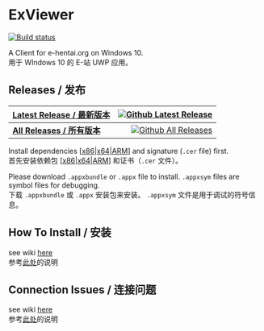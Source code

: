 # ExViewer
[![Build status](https://ci.appveyor.com/api/projects/status/fcfmss6sltiub0sb?svg=true)](https://ci.appveyor.com/project/OpportunityLiu/exviewer)

A Client for e-hentai.org on Windows 10.    
用于 WIndows 10 的 E-站 UWP 应用。

## Releases / 发布
|[Latest Release / 最新版本](https://github.com/OpportunityLiu/ExViewer/releases/latest)|[![Github Latest Release](https://img.shields.io/github/downloads/OpportunityLiu/ExViewer/latest/total.svg)](https://github.com/OpportunityLiu/ExViewer/releases/latest)|
|:---|---:|
|[**All Releases / 所有版本**](https://github.com/OpportunityLiu/ExViewer/releases)|[![Github All Releases](https://img.shields.io/github/downloads/OpportunityLiu/ExViewer/total.svg)](https://github.com/OpportunityLiu/ExViewer/releases)|

Install dependencies [[x86](https://raw.github.com/wiki/OpportunityLiu/ExViewer/Dependencies/x86.zip)|[x64](https://raw.github.com/wiki/OpportunityLiu/ExViewer/Dependencies/x64.zip)|[ARM](https://raw.github.com/wiki/OpportunityLiu/ExViewer/Dependencies/ARM.zip)] and signature (`.cer` file) first.     
首先安装依赖包 [[x86](https://raw.github.com/wiki/OpportunityLiu/ExViewer/Dependencies/x86.zip)|[x64](https://raw.github.com/wiki/OpportunityLiu/ExViewer/Dependencies/x64.zip)|[ARM](https://raw.github.com/wiki/OpportunityLiu/ExViewer/Dependencies/ARM.zip)] 和证书（`.cer` 文件）。

Please download `.appxbundle` or `.appx` file to install.
`.appxsym` files are symbol files for debugging.    
下载 `.appxbundle` 或 `.appx` 安装包来安装。
`.appxsym` 文件是用于调试的符号信息。

## How To Install / 安装
see wiki [here](https://github.com/OpportunityLiu/ExViewer/wiki/How-to-Install)    
参考[此处](https://github.com/OpportunityLiu/ExViewer/wiki/安装说明)的说明

## Connection Issues / 连接问题
see wiki [here](https://github.com/OpportunityLiu/ExViewer/wiki/Resolve-Connection-Issues)    
参考[此处](https://github.com/OpportunityLiu/ExViewer/wiki/解决连接问题)的说明